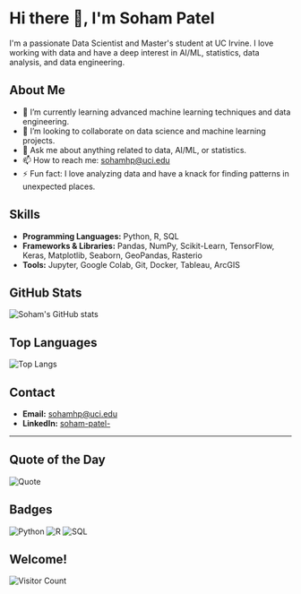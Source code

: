 # Hi there 👋, I'm Soham Patel

I'm a passionate Data Scientist and Master's student at UC Irvine. I love working with data and have a deep interest in AI/ML, statistics, data analysis, and data engineering. 

## About Me

- 🌱 I’m currently learning advanced machine learning techniques and data engineering.
- 👯 I’m looking to collaborate on data science and machine learning projects.
- 💬 Ask me about anything related to data, AI/ML, or statistics.
- 📫 How to reach me: [sohamhp@uci.edu](mailto:sohamhp@uci.edu)
- ⚡ Fun fact: I love analyzing data and have a knack for finding patterns in unexpected places.

## Skills
- **Programming Languages:** Python, R, SQL
- **Frameworks & Libraries:** Pandas, NumPy, Scikit-Learn, TensorFlow, Keras, Matplotlib, Seaborn, GeoPandas, Rasterio
- **Tools:** Jupyter, Google Colab, Git, Docker, Tableau, ArcGIS


## GitHub Stats
![Soham's GitHub stats](https://github-readme-stats.vercel.app/api?username=Sohampatel26&show_icons=true&theme=radical)

## Top Languages
![Top Langs](https://github-readme-stats.vercel.app/api/top-langs/?username=SohamPatel26&layout=compact&theme=radical)

## Contact
- **Email:** [sohamhp@uci.edu](mailto:sohamhp@uci.edu)
- **LinkedIn:** [soham-patel-](https://www.linkedin.com/in/soham-patel-/)

---

## Quote of the Day
![Quote](https://quotes-github-readme.vercel.app/api?type=horizontal&theme=radical)


## Badges
![Python](https://img.shields.io/badge/Python-3776AB?style=for-the-badge&logo=python&logoColor=white)
![R](https://img.shields.io/badge/R-276DC3?style=for-the-badge&logo=r&logoColor=white)
![SQL](https://img.shields.io/badge/SQL-4479A1?style=for-the-badge&logo=postgresql&logoColor=white)

## Welcome!
![Visitor Count](https://visitor-badge.laobi.icu/badge?page_id=your-Sohampatel26.visitor-count)

